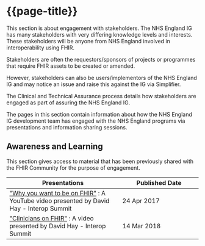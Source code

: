 # {{page-title}}

This section is about engagement with stakeholders. The NHS England IG has many stakeholders with very differing knowledge levels and interests. These stakeholders will be anyone from NHS England involved in interoperability using FHIR. 

Stakeholders are often the requestors/sponsors of projects or programmes that require FHIR assets to be created or amended.

However, stakeholders can also be users/implementors of the NHS England IG and may notice an issue and raise this against the IG via Simplifier.

The Clinical and Technical Assurance process details how stakeholders are engaged as part of assuring the NHS England IG.

The pages in this section contain information about how the NHS England IG development team has engaged with the NHS England programs via presentations and information sharing sessions.

## Awareness and Learning

This section gives access to material that has been previously shared with the FHIR Community for the purpose of engagement.

<table class="assets">
  <thead>
      <tr>
        <th width="15%">Presentations</th>
        <th width="10%">Published Date</th>
      </tr>
  </thead>
  <tbody>
    <tr>
        <td><a href="https://www.youtube.com/watch?v=QnRgQ_dvkqc" target="_blank">"Why you want to be on FHIR"</a> : A YouTube video presented by David Hay - Interop Summit</td>
        <td>24 Apr 2017</td>
    </tr>
    <tr>
        <td><a href="https://www.youtube.com/watch?v=BT17_5ROp3Q" target="_blank">"Clinicians on FHIR"</a> : A video presented by David Hay - Interop Summit</td>
        <td>14 Mar 2018</td>
    </tr>
   </tbody>
</table>
